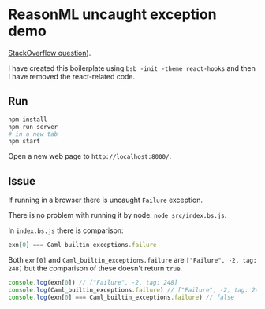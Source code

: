 # ReasonML uncaught exception demo

[StackOverflow question](https://stackoverflow.com/questions/59619235/how-to-catch-the-failure-exception-raised-during-number-parsing-in-reasonml)).

I have created this boilerplate using `bsb -init -theme react-hooks` and then I have removed the react-related code.

## Run

```sh
npm install
npm run server
# in a new tab
npm start
```

Open a new web page to `http://localhost:8000/`.

## Issue

If running in a browser there is uncaught `Failure` exception.

There is no problem with running it by node: `node src/index.bs.js`.

In `index.bs.js` there is comparison:

```js
exn[0] === Caml_builtin_exceptions.failure
```

Both `exn[0]` and `Caml_builtin_exceptions.failure` are `["Failure", -2, tag: 248]` but the comparison
of these doesn't return `true`.

```js
console.log(exn[0]) // ["Failure", -2, tag: 248]
console.log(Caml_builtin_exceptions.failure) // ["Failure", -2, tag: 248]
console.log(exn[0] === Caml_builtin_exceptions.failure) // false
```

